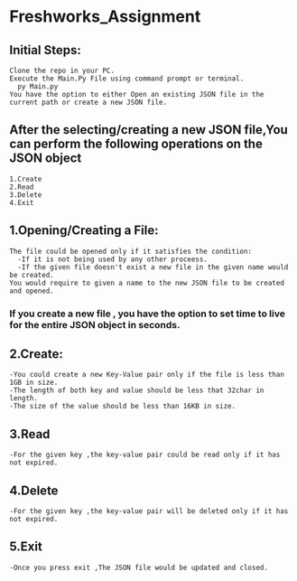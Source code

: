 # Freshworks_Assignment
## Initial Steps:
    Clone the repo in your PC.
    Execute the Main.Py File using command prompt or terminal.
      py Main.py
    You have the option to either Open an existing JSON file in the current path or create a new JSON file.

## After the selecting/creating a new JSON file,You can perform the following operations on the JSON object
    1.Create
    2.Read
    3.Delete
    4.Exit
  
## 1.Opening/Creating a File:
    The file could be opened only if it satisfies the condition:
      -If it is not being used by any other proceess.
      -If the given file doesn't exist a new file in the given name would be created.
    You would require to given a name to the new JSON file to be created and opened.
   ### If you create a new file , you have the option to set time to live for the entire JSON object in seconds.
## 2.Create:
    -You could create a new Key-Value pair only if the file is less than 1GB in size.
    -The length of both key and value should be less that 32char in length.
    -The size of the value should be less than 16KB in size.
## 3.Read
    -For the given key ,the key-value pair could be read only if it has not expired.
    
## 4.Delete
    -For the given key ,the key-value pair will be deleted only if it has not expired.
## 5.Exit
    -Once you press exit ,The JSON file would be updated and closed.
